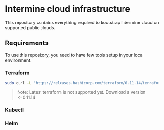 # Intermine cloud infrastructure

This repository contains everything required to bootstrap intermine cloud on supported public clouds.

## Requirements

To use this repository, you need to have few tools setup in your local environment.

### Terraform
```bash
sudo curl -L "https://releases.hashicorp.com/terraform/0.11.14/terraform_0.11.14_linux_amd64.zip" -o /usr/local/bin/terraform
```
> Note: Latest terraform is not supported yet. Download a version <=0.11.14

### Kubectl


### Helm
